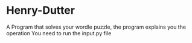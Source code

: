 # Henry-Dutter
A Program that solves your wordle puzzle, the program explains you the operation
You need to run the input.py file 
